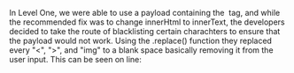 In Level One, we were able to use a payload containing the <img> tag, and while the recommended fix was to change innerHtml to innerText, the developers decided to take the route of blacklisting certain charachters to ensure that the payload would not work. Using the .replace() function they replaced every "<", ">", and "img" to a blank space basically removing it from the user input. This can be seen on line:
